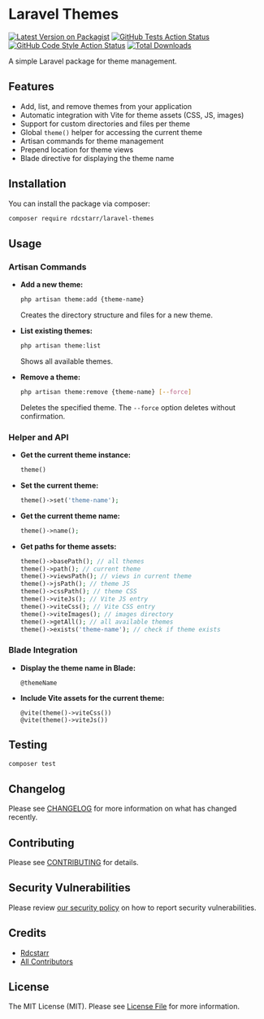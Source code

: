 # Laravel Themes

[![Latest Version on Packagist](https://img.shields.io/packagist/v/rdcstarr/laravel-themes.svg?style=flat-square)](https://packagist.org/packages/rdcstarr/laravel-themes)
[![GitHub Tests Action Status](https://img.shields.io/github/actions/workflow/status/rdcstarr/laravel-themes/run-tests.yml?branch=main&label=tests&style=flat-square)](https://github.com/rdcstarr/laravel-themes/actions?query=workflow%3Arun-tests+branch%3Amain)
[![GitHub Code Style Action Status](https://img.shields.io/github/actions/workflow/status/rdcstarr/laravel-themes/fix-php-code-style-issues.yml?branch=main&label=code%20style&style=flat-square)](https://github.com/rdcstarr/laravel-themes/actions?query=workflow%3A"Fix+PHP+code+style+issues"+branch%3Amain)
[![Total Downloads](https://img.shields.io/packagist/dt/rdcstarr/laravel-themes.svg?style=flat-square)](https://packagist.org/packages/rdcstarr/laravel-themes)

A simple Laravel package for theme management.

## Features

- Add, list, and remove themes from your application
- Automatic integration with Vite for theme assets (CSS, JS, images)
- Support for custom directories and files per theme
- Global `theme()` helper for accessing the current theme
- Artisan commands for theme management
- Prepend location for theme views
- Blade directive for displaying the theme name

## Installation

You can install the package via composer:

```bash
composer require rdcstarr/laravel-themes
```

## Usage

### Artisan Commands

- **Add a new theme:**
  ```bash
  php artisan theme:add {theme-name}
  ```
  Creates the directory structure and files for a new theme.

- **List existing themes:**
  ```bash
  php artisan theme:list
  ```
  Shows all available themes.

- **Remove a theme:**
  ```bash
  php artisan theme:remove {theme-name} [--force]
  ```
  Deletes the specified theme. The `--force` option deletes without confirmation.

### Helper and API

- **Get the current theme instance:**
  ```php
  theme()
  ```
- **Set the current theme:**
  ```php
  theme()->set('theme-name');
  ```
- **Get the current theme name:**
  ```php
  theme()->name();
  ```
- **Get paths for theme assets:**
  ```php
  theme()->basePath(); // all themes
  theme()->path(); // current theme
  theme()->viewsPath(); // views in current theme
  theme()->jsPath(); // theme JS
  theme()->cssPath(); // theme CSS
  theme()->viteJs(); // Vite JS entry
  theme()->viteCss(); // Vite CSS entry
  theme()->viteImages(); // images directory
  theme()->getAll(); // all available themes
  theme()->exists('theme-name'); // check if theme exists
  ```

### Blade Integration

- **Display the theme name in Blade:**
  ```blade
  @themeName
  ```

- **Include Vite assets for the current theme:**
  ```blade
  @vite(theme()->viteCss())
  @vite(theme()->viteJs())
  ```

## Testing

```bash
composer test
```

## Changelog

Please see [CHANGELOG](CHANGELOG.md) for more information on what has changed recently.

## Contributing

Please see [CONTRIBUTING](CONTRIBUTING.md) for details.

## Security Vulnerabilities

Please review [our security policy](../../security/policy) on how to report security vulnerabilities.

## Credits

- [Rdcstarr](https://github.com/rdcstarr)
- [All Contributors](../../contributors)

## License

The MIT License (MIT). Please see [License File](LICENSE.md) for more information.
